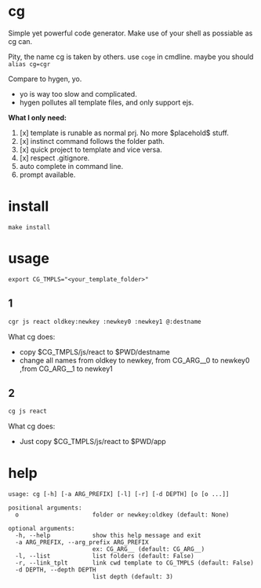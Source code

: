 # cg

Simple yet powerful code generator.
Make use of your shell as possiable as cg can.

Pity, the name cg is taken by others. use `coge` in cmdline. maybe you should `alias cg=cgr`

Compare to hygen, yo.
- yo is way too slow and complicated.
- hygen pollutes all template files, and only support ejs.

**What I only need:**
1. [x] template is runable as normal prj. No more \$placehold\$ stuff.
2. [x] instinct command follows the folder path.
4. [x] quick project to template and vice versa.
3. [x] respect .gitignore.
4. auto complete in command line.
5. prompt available.

# install
```
make install
```

# usage
```
export CG_TMPLS="<your_template_folder>"
```

## 1
``` bash
cgr js react oldkey:newkey :newkey0 :newkey1 @:destname 
```
What cg does:

- copy $CG_TMPLS/js/react to $PWD/destname
- change all names from oldkey to newkey,  from  CG_ARG__0 to newkey0 ,from  CG_ARG__1 to newkey1

## 2
``` bash
cg js react
```
What cg does:
- Just copy $CG_TMPLS/js/react to $PWD/app




# help
```
usage: cg [-h] [-a ARG_PREFIX] [-l] [-r] [-d DEPTH] [o [o ...]]

positional arguments:
  o                     folder or newkey:oldkey (default: None)

optional arguments:
  -h, --help            show this help message and exit
  -a ARG_PREFIX, --arg_prefix ARG_PREFIX
                        ex: CG_ARG__ (default: CG_ARG__)
  -l, --list            list folders (default: False)
  -r, --link_tplt       link cwd template to CG_TMPLS (default: False)
  -d DEPTH, --depth DEPTH
                        list depth (default: 3)

``` 
